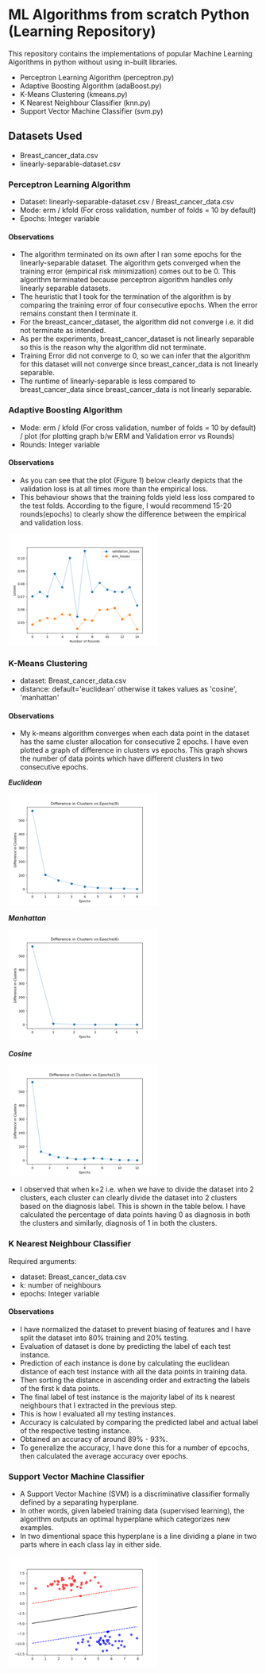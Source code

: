 # ML Algorithms from scratch Python (Learning Repository)

This repository contains the implementations of popular Machine Learning Algorithms in python without using in-built libraries.

- Perceptron Learning Algorithm (perceptron.py)
- Adaptive Boosting Algorithm (adaBoost.py)
- K-Means Clustering (kmeans.py)
- K Nearest Neighbour Classifier (knn.py)
- Support Vector Machine Classifier (svm.py)

## Datasets Used

- Breast_cancer_data.csv
- linearly-separable-dataset.csv

### Perceptron Learning Algorithm
- Dataset: linearly-separable-dataset.csv / Breast_cancer_data.csv
- Mode: erm / kfold (For cross validation, number of folds = 10 by default)
- Epochs: Integer variable

#### Observations
- The algorithm terminated on its own after I ran some epochs for the linearly-separable dataset. The algorithm gets converged when the training error (empirical risk minimization) comes out to be 0. This algorithm terminated because perceptron algorithm handles only linearly separable datasets.
- The heuristic that I took for the termination of the algorithm is by comparing the training error of four consecutive epochs. When the error remains constant then I terminate it.
- For the breast_cancer_dataset, the algorithm did not converge i.e. it did not terminate as intended.
- As per the experiments, breast_cancer_dataset is not linearly separable so this is the reason why the algorithm did not terminate.
- Training Error did not converge to 0, so we can infer that the algorithm for this dataset will not converge since breast_cancer_data is not linearly separable.
- The runtime of linearly-separable is less compared to breast_cancer_data since breast_cancer_data is not linearly separable.

### Adaptive Boosting Algorithm
- Mode: erm / kfold (For cross validation, number of folds = 10 by default) / plot (for plotting graph b/w ERM and Validation error vs Rounds)
- Rounds: Integer variable

#### Observations
- As you can see that the plot (Figure 1) below clearly depicts that the validation loss is at all times more than the empirical loss.
- This behaviour shows that the training folds yield less loss compared to the test folds. According to the figure, I would recommend 15-20 rounds(epochs) to clearly show the difference between the empirical and validation loss.

<img src="./RiskvsRounds.png" width="300">

### K-Means Clustering
- dataset: Breast_cancer_data.csv
- distance: default='euclidean' otherwise it takes values as 'cosine', 'manhattan'

#### Observations
- My k-means algorithm converges when each data point in the dataset has the same cluster allocation for consecutive 2 epochs. I have even plotted a graph of difference in clusters vs epochs. This graph shows the number of data points which have different clusters in two consecutive epochs.

***Euclidean***

<img src="./euclidiean.png" width="300">

***Manhattan***

<img src="./manhattan.png" width="300">

***Cosine***

<img src="./cosine.png" width="300">

- I observed that when k=2 i.e. when we have to divide the dataset into 2 clusters, each cluster can clearly divide the dataset into 2 clusters based on the diagnosis label. This is shown in the table below. I have calculated the percentage of data points having 0 as diagnosis in both the clusters and similarly, diagnosis of 1 in both the clusters.

### K Nearest Neighbour Classifier
Required arguments:
- dataset: Breast_cancer_data.csv
- k: number of neighbours
- epochs: Integer variable

#### Observations
- I have normalized the dataset to prevent biasing of features and I have split the dataset into 80% training and 20% testing. 
- Evaluation of dataset is done by predicting the label of each test instance.
- Prediction of each instance is done by calculating the euclidean distance of each test instance with all the data points in training data.
- Then sorting the distance in ascending order and extracting the labels of the first k data points.
- The final label of test instance is the majority label of its k nearest neighbours that I extracted in the previous step.
- This is how I evaluated all my testing instances. 
- Accuracy is calculated by comparing the predicted label and actual label of the respective testing instance.
- Obtained an accuracy of around 89% - 93%.
- To generalize the accuracy, I have done this for a number of epcochs, then calculated the average accuracy over epochs.


### Support Vector Machine Classifier
- A Support Vector Machine (SVM) is a discriminative classifier formally defined by a separating hyperplane. 
- In other words, given labeled training data (supervised learning), the algorithm outputs an optimal hyperplane which categorizes new examples. 
- In two dimentional space this hyperplane is a line dividing a plane in two parts where in each class lay in either side.

<img src="./svm.png" width="300">

